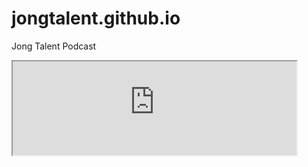 # jongtalent.github.io
Jong Talent Podcast

<script>
{% include simplecast.js %}
</script>
<iframe src="https://player.simplecast.com/d62c606d-df1e-4ec1-949f-574f2080b3c2/seasons?dark=true" width="90%" />
<iframe src="https://player.simplecast.com/ae7f52e3-6ea1-4e1e-89d3-7dc6ef1c40b6/seasons?dark=true" width="80%" />
<iframe src="https://player.simplecast.com/b987db48-afef-4cb2-b13f-138dea2bea40/seasons?dark=true" />
